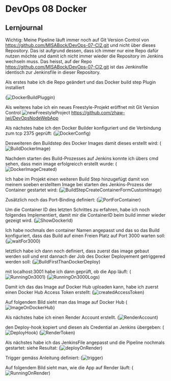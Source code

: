 # DevOps 08 Docker

## Lernjournal


Wichtig: Meine Pipeline läuft immer noch auf Git Version Control von https://github.com/MISABock/DevOps-07-CI2.git und nicht über dieses Repository. Das ist aufgrund dessen, dass ich immer nur eine Repo dafür nutzen möchte und damit ich nicht immer wieder die Repository im Jenkins wechseln muss. Das heisst, auf der Repo https://github.com/MISABock/DevOps-07-CI2.git ist das Jenkinsfile identisch zur Jenkinsfile in dieser Repository.


Als erstes habe ich die Repo geändert und das Docker build step Plugin installiert 

(![DockerBuildPluggin](images/DockerBuildPluggin.png))

Als weiteres habe ich ein neues Freestyle-Projekt eröffnet mit Git Version Control 
![newFreestyleProject](images/newFreestyleProject.png) https://github.com/zhaw-iwi/DevOpsNodeWebApp

Als nächstes habe ich den Docker Builder konfiguriert und die Verbindung zum tcp 2375 geprüft:  (![DockerConfig](images/DockerConfig.png))


Desweiteren den Buildstep des Docker Images damit dieses erstellt wird: (![BuildDockerImage](images/BuildDockerImage.png))

Nachdem starten des Build-Prozesses auf Jenkins konnte ich übers cmd sehen, dass mein image erfolgreicch erstellt wurde: 
(![DockerImageCreated](images/DockerImageCreated.png))

Ich habe im Projekt einen weiteren Build Step hinzugefügt damit von meinem soeben erstelltem Image bei starten des Jenkins-Prozess der Container gestartet wird: (![BuildStepCreateContainerFormCustomImage](images/DocBuildStepCreateContainerFormCustomImagekerImageCreated.png))


Zusätzlich noch das Port-Binding definiert: (![PortForContainer](images/PortForContainer.png))

Um die Container ID des letzten Schrittes zu erfahren, habe ich noch folgendes Implementiert, damit mir die ContainerID beim build immer wieder gezeigt wird.  (![ShowDockerId](images/ShowDockerId.png))

Ich habe nochmals den container Namen angepasst und das so das Build konfiguriert, dass das Build auf einen Freien Platz auf Port 3000 warten soll: (![waitFor3000](images/waitFor3000.png))

letztlich habe ich dann noch definiert, dass zuerst das image gebaut werden soll und erst dannach der Job des Docker Deployement getriggered werden soll: (![BuildFirstThanDockerDeploy](images/BuildFirstThanDockerDeploy.png))

mit localhost:3001 habe ich dann geprüft, ob die App läuft: (![RunningOn3001](images/RunningOn3001.png))
(![RunningOn3000Logs](images/RunningOn3000Logs.png))

Damit ich das das Image auf Docker Hub uploaden kann, habe ich zuerst einen Docker Hub Access Token erstellt: 
(![createdAccessToken](images/createdAccessToken.png))

Auf folgendem Bild sieht man das Image auf Docker Hub (![ImageOnDockerHub](images/ImageOnDockerHub.png))

Als nächstes habe ich einen Render Account erstellt. (![RenderAccount](images/RenderAccount.png))

den Deploy-hook kopiert und diesen als Credential an Jenkins übergeben: (![DeployHook](images/DeployHook.png))
(![RenderToken](images/RenderToken.png))

Als nächstes habe ich das JenkinsFile angepasst und die Pipeline nochmals gestartet: siehe Resultat: 
(![deployOnRender](images/deployOnRender.png))

Trigger gemäss Anleitung definiert: (![trigger](images/trigger.png))

Auf folgendem Bild sieht man, wie die App auf Render läuft: (![RunningOnRender](images/RunningOnRender.png))

